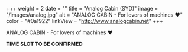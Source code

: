 +++
weight = 2
date = ""
title = "Analog Cabin (SYD)"
image = "/images/analog.jpg"
alt = "ANALOG CABIN - For lovers of machines ♥"
color = "#0a1922"
linkView = "http://www.analogcabin.net"
+++

ANALOG CABIN - For lovers of machines ♥

**TIME SLOT TO BE CONFIRMED**